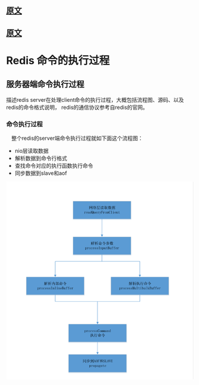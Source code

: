 ## [原文](https://www.jianshu.com/p/e8a2c727da66)

## [原文](http://redisbook.com/preview/server/execute_command.html)

# Redis 命令的执行过程


## 服务器端命令执行过程

描述redis server在处理client命令的执行过程，大概包括流程图、源码、以及redis的命令格式说明，
redis的通信协议参考自redis的官网。


### 命令执行过程
 整个redis的server端命令执行过程就如下面这个流程图：

- nio层读取数据
- 解析数据到命令行格式
- 查找命令对应的执行函数执行命令
- 同步数据到slave和aof


![](../../../images/redis/redis_server_command_execute.png)





